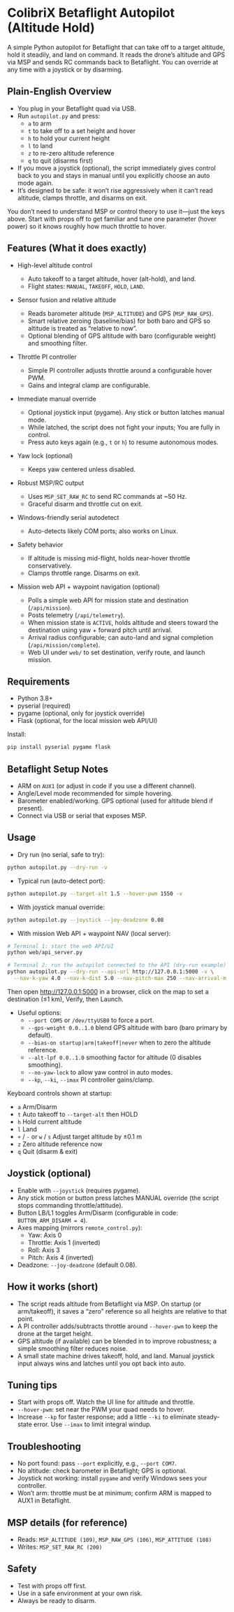 # ColibriX Betaflight Autopilot (Altitude Hold)

A simple Python autopilot for Betaflight that can take off to a target altitude, hold it steadily, and land on command. It reads the drone’s altitude and GPS via MSP and sends RC commands back to Betaflight. You can override at any time with a joystick or by disarming.


## Plain-English Overview

- You plug in your Betaflight quad via USB.
- Run `autopilot.py` and press:
  - `a` to arm
  - `t` to take off to a set height and hover
  - `h` to hold your current height
  - `l` to land
  - `z` to re-zero altitude reference
  - `q` to quit (disarms first)
- If you move a joystick (optional), the script immediately gives control back to you and stays in manual until you explicitly choose an auto mode again.
- It’s designed to be safe: it won’t rise aggressively when it can’t read altitude, clamps throttle, and disarms on exit.

You don’t need to understand MSP or control theory to use it—just the keys above. Start with props off to get familiar and tune one parameter (hover power) so it knows roughly how much throttle to hover.


## Features (What it does exactly)

- High-level altitude control
  - Auto takeoff to a target altitude, hover (alt-hold), and land.
  - Flight states: `MANUAL`, `TAKEOFF`, `HOLD`, `LAND`.
- Sensor fusion and relative altitude
  - Reads barometer altitude (`MSP_ALTITUDE`) and GPS (`MSP_RAW_GPS`).
  - Smart relative zeroing (baseline/bias) for both baro and GPS so altitude is treated as “relative to now”.
  - Optional blending of GPS altitude with baro (configurable weight) and smoothing filter.
- Throttle PI controller
  - Simple PI controller adjusts throttle around a configurable hover PWM.
  - Gains and integral clamp are configurable.
- Immediate manual override
  - Optional joystick input (pygame). Any stick or button latches manual mode.
  - While latched, the script does not fight your inputs; You are fully in control.
  - Press auto keys again (e.g., `t` or `h`) to resume autonomous modes.
- Yaw lock (optional)
  - Keeps yaw centered unless disabled.
- Robust MSP/RC output
  - Uses `MSP_SET_RAW_RC` to send RC commands at ~50 Hz.
  - Graceful disarm and throttle cut on exit.
- Windows-friendly serial autodetect
  - Auto-detects likely COM ports; also works on Linux.
- Safety behavior
  - If altitude is missing mid-flight, holds near-hover throttle conservatively.
  - Clamps throttle range. Disarms on exit.

- Mission web API + waypoint navigation (optional)
  - Polls a simple web API for mission state and destination (`/api/mission`).
  - Posts telemetry (`/api/telemetry`).
  - When mission state is `ACTIVE`, holds altitude and steers toward the destination using yaw + forward pitch until arrival.
  - Arrival radius configurable; can auto-land and signal completion (`/api/mission/complete`).
  - Web UI under `web/` to set destination, verify route, and launch mission.


## Requirements

- Python 3.8+
- pyserial (required)
- pygame (optional, only for joystick override)
 - Flask (optional, for the local mission web API/UI)

Install:

```bash
pip install pyserial pygame flask
```


## Betaflight Setup Notes

- ARM on `AUX1` (or adjust in code if you use a different channel).
- Angle/Level mode recommended for simple hovering.
- Barometer enabled/working. GPS optional (used for altitude blend if present).
- Connect via USB or serial that exposes MSP.


## Usage

- Dry run (no serial, safe to try):

```bash
python autopilot.py --dry-run -v
```

- Typical run (auto-detect port):

```bash
python autopilot.py --target-alt 1.5 --hover-pwm 1550 -v
```

- With joystick manual override:

```bash
python autopilot.py --joystick --joy-deadzone 0.08
```

- With mission Web API + waypoint NAV (local server):

```bash
# Terminal 1: start the web API/UI
python web/api_server.py

# Terminal 2: run the autopilot connected to the API (dry-run example)
python autopilot.py --dry-run --api-url http://127.0.0.1:5000 -v \
  --nav-k-yaw 4.0 --nav-k-dist 5.0 --nav-pitch-max 250 --nav-arrival-m 8.0
```

Then open http://127.0.0.1:5000 in a browser, click on the map to set a destination (≤1 km), Verify, then Launch.

- Useful options:
  - `--port COM5` or `/dev/ttyUSB0` to force a port.
  - `--gps-weight 0.0..1.0` blend GPS altitude with baro (baro primary by default).
  - `--bias-on startup|arm|takeoff|never` when to zero the altitude reference.
  - `--alt-lpf 0.0..1.0` smoothing factor for altitude (0 disables smoothing).
  - `--no-yaw-lock` to allow yaw control in auto modes.
  - `--kp`, `--ki`, `--imax` PI controller gains/clamp.

Keyboard controls shown at startup:

- `a` Arm/Disarm
- `t` Auto takeoff to `--target-alt` then HOLD
- `h` Hold current altitude
- `l` Land
- `+` / `-` or `w` / `s` Adjust target altitude by ±0.1 m
- `z` Zero altitude reference now
- `q` Quit (disarm & exit)


## Joystick (optional)

- Enable with `--joystick` (requires pygame).
- Any stick motion or button press latches MANUAL override (the script stops commanding throttle/attitude).
- Button LB/L1 toggles Arm/Disarm (configurable in code: `BUTTON_ARM_DISARM = 4`).
- Axes mapping (mirrors `remote_control.py`):
  - Yaw: Axis 0
  - Throttle: Axis 1 (inverted)
  - Roll: Axis 3
  - Pitch: Axis 4 (inverted)
- Deadzone: `--joy-deadzone` (default 0.08).


## How it works (short)

- The script reads altitude from Betaflight via MSP. On startup (or arm/takeoff), it saves a “zero” reference so all heights are relative to that point.
- A PI controller adds/subtracts throttle around `--hover-pwm` to keep the drone at the target height.
- GPS altitude (if available) can be blended in to improve robustness; a simple smoothing filter reduces noise.
- A small state machine drives takeoff, hold, and land. Manual joystick input always wins and latches until you opt back into auto.


## Tuning tips

- Start with props off. Watch the UI line for altitude and throttle.
- `--hover-pwm`: set near the PWM your quad needs to hover.
- Increase `--kp` for faster response; add a little `--ki` to eliminate steady-state error. Use `--imax` to limit integral windup.


## Troubleshooting

- No port found: pass `--port` explicitly, e.g., `--port COM7`.
- No altitude: check barometer in Betaflight; GPS is optional.
- Joystick not working: install `pygame` and verify Windows sees your controller.
- Won’t arm: throttle must be at minimum; confirm ARM is mapped to AUX1 in Betaflight.


## MSP details (for reference)

- Reads: `MSP_ALTITUDE (109)`, `MSP_RAW_GPS (106)`, `MSP_ATTITUDE (108)`
- Writes: `MSP_SET_RAW_RC (200)`


## Safety

- Test with props off first.
- Use in a safe environment at your own risk.
- Always be ready to disarm.
